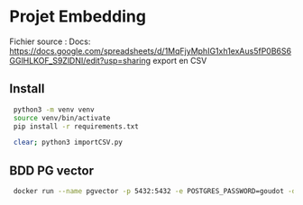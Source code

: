 # Projet Embedding

Fichier source : Docs: https://docs.google.com/spreadsheets/d/1MqFjyMphIG1xh1exAus5fP0B6S6GGlHLKOF_S9ZlDNI/edit?usp=sharing
export en CSV

## Install
```bash
 python3 -m venv venv
 source venv/bin/activate
 pip install -r requirements.txt
```

```bash
 clear; python3 importCSV.py
```

## BDD PG vector
```bash
 docker run --name pgvector -p 5432:5432 -e POSTGRES_PASSWORD=goudot -d pgvector/pgvector:pg17
```